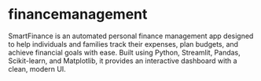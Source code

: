 # financemanagement
SmartFinance is an automated personal finance management app designed to help individuals and families track their expenses, plan budgets, and achieve financial goals with ease. Built using Python, Streamlit, Pandas, Scikit-learn, and Matplotlib, it provides an interactive dashboard with a clean, modern UI.
